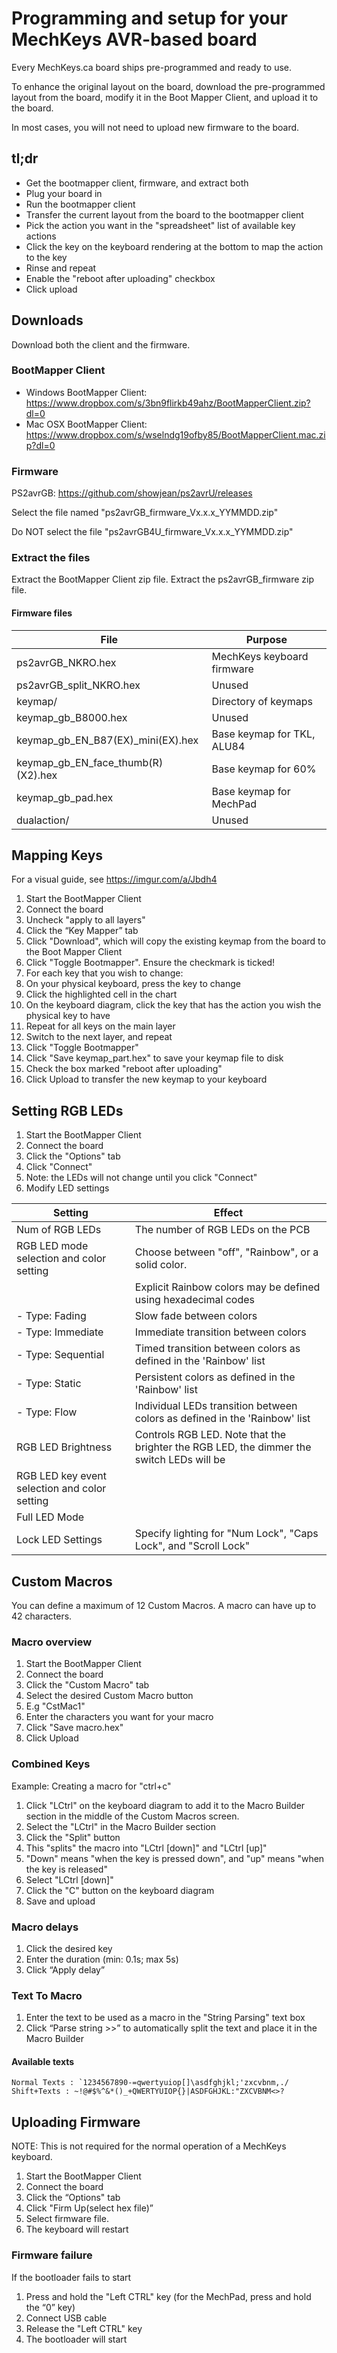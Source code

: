 
# Programming and setup for your MechKeys AVR-based board

Every MechKeys.ca board ships pre-programmed and ready to use.

To enhance the original layout on the board, download the pre-programmed layout from the board, modify it in the Boot Mapper Client, and upload it to the board.

In most cases, you will not need to upload new firmware to the board.

## tl;dr
* Get the bootmapper client, firmware, and extract both
* Plug your board in
* Run the bootmapper client
* Transfer the current layout from the board to the bootmapper client
* Pick the action you want in the "spreadsheet" list of available key actions
* Click the key on the keyboard rendering at the bottom to map the action to the key
* Rinse and repeat
* Enable the "reboot after uploading" checkbox
* Click upload


## Downloads
Download both the client and the firmware.

### BootMapper Client
* Windows BootMapper Client: https://www.dropbox.com/s/3bn9flirkb49ahz/BootMapperClient.zip?dl=0
* Mac OSX BootMapper Client: https://www.dropbox.com/s/wselndg19ofby85/BootMapperClient.mac.zip?dl=0

### Firmware
PS2avrGB: https://github.com/showjean/ps2avrU/releases

Select the file named "ps2avrGB_firmware_Vx.x.x_YYMMDD.zip"

Do NOT select the file "ps2avrGB4U_firmware_Vx.x.x_YYMMDD.zip"

### Extract the files

Extract the BootMapper Client zip file.
Extract the ps2avrGB_firmware zip file.

#### Firmware files
| File                    | Purpose                    |
|-------------------------|----------------------------|
| ps2avrGB_NKRO.hex       | MechKeys keyboard firmware |
| ps2avrGB_split_NKRO.hex | Unused                     |
| keymap/                 | Directory of keymaps       |
| keymap_gb_B8000.hex     | Unused                     |
| keymap_gb_EN_B87(EX)_mini(EX).hex | Base keymap for TKL, ALU84 |
| keymap_gb_EN_face_thumb(R)(X2).hex | Base keymap for 60% |
| keymap_gb_pad.hex        | Base keymap for MechPad | 
| dualaction/              | Unused |


## Mapping Keys

For a visual guide, see https://imgur.com/a/Jbdh4

1. Start the BootMapper Client
1. Connect the board
2. Uncheck "apply to all layers"
1. Click the “Key Mapper” tab
1. Click "Download", which will copy the existing keymap from the board to the Boot Mapper Client
2. Click "Toggle Bootmapper". Ensure the checkmark is ticked!
1. For each key that you wish to change:
  1. On your physical keyboard, press the key to change
  2. Click the highlighted cell in the chart
  2. On the keyboard diagram, click the key that has the action you wish the physical key to have
1. Repeat for all keys on the main layer
2. Switch to the next layer, and repeat
3. Click "Toggle Bootmapper"
2. Click "Save keymap_part.hex" to save your keymap file to disk
3. Check the box marked "reboot after uploading"
3. Click Upload to transfer the new keymap to your keyboard


## Setting RGB LEDs
1. Start the BootMapper Client
1. Connect the board
2. Click the "Options" tab
1. Click "Connect"
  1. Note: the LEDs will not change until you click "Connect"
1. Modify LED settings

| Setting | Effect |
|---------|--------|
| Num of RGB LEDs | The number of RGB LEDs on the PCB |
| RGB LED mode selection and color setting | Choose between "off", "Rainbow", or a solid color. | 
|                                          | Explicit Rainbow colors may be defined using hexadecimal codes |
| - Type: Fading | Slow fade between colors |
| - Type: Immediate | Immediate transition between colors |
| - Type: Sequential | Timed transition between colors as defined in the 'Rainbow' list |
| - Type: Static | Persistent colors as defined in the 'Rainbow' list |
| - Type: Flow | Individual LEDs transition between colors as defined in the 'Rainbow' list |
| RGB LED Brightness | Controls RGB LED. Note that the brighter the RGB LED, the dimmer the switch LEDs will be |
| RGB LED key event selection and color setting | |
| Full LED Mode | |
| Lock LED Settings | Specify lighting for "Num Lock", "Caps Lock", and "Scroll Lock" |


## Custom Macros 
You can define a maximum of 12 Custom Macros.
A macro can have up to 42 characters.

### Macro overview
1. Start the BootMapper Client
1. Connect the board
2. Click the "Custom Macro" tab
3. Select the desired Custom Macro button
  1. E.g "CstMac1"  
4. Enter the characters you want for your macro
5. Click "Save macro.hex"
6. Click Upload

### Combined Keys
Example: Creating a macro for "ctrl+c"

1. Click "LCtrl" on the keyboard diagram to add it to the Macro Builder section in the middle of the Custom Macros screen.
2. Select the "LCtrl" in the Macro Builder section
3. Click the "Split" button 
4. This "splits" the macro into "LCtrl [down]" and "LCtrl [up]"
5. "Down" means "when the key is pressed down", and "up" means "when the key is released"
6. Select "LCtrl [down]"
7. Click the "C" button on the keyboard diagram
8. Save and upload

### Macro delays
1. Click the desired key
2. Enter the duration (min: 0.1s; max 5s) 
3. Click “Apply delay”

### Text To Macro
1. Enter the text to be used as a macro in the "String Parsing" text box 
2. Click “Parse string >>” to automatically split the text and place it in the Macro Builder 

#### Available texts 
```
Normal Texts : `1234567890-=qwertyuiop[]\asdfghjkl;'zxcvbnm,./
Shift+Texts : ~!@#$%^&*()_+QWERTYUIOP{}|ASDFGHJKL:"ZXCVBNM<>?
```


## Uploading Firmware

NOTE: This is not required for the normal operation of a MechKeys keyboard. 

1. Start the BootMapper Client
1. Connect the board
1. Click the “Options" tab
2. Click "Firm Up(select hex file)”
3. Select firmware file.
4. The keyboard will restart

### Firmware failure
If the bootloader fails to start

1. Press and hold the "Left CTRL" key (for the MechPad, press and hold the “0” key)
2. Connect USB cable 
3. Release the "Left CTRL" key
4. The bootloader will start
